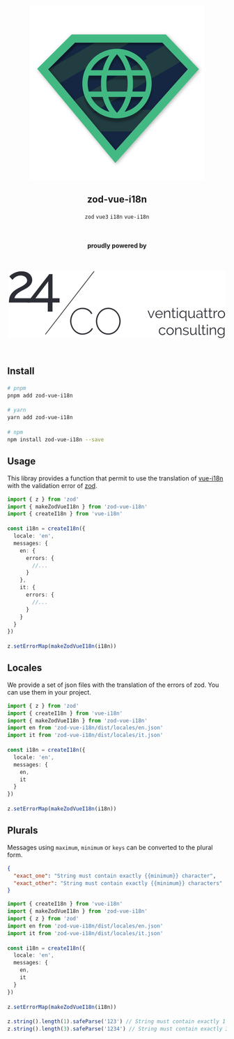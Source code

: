<div align="center">
  
[![volverjs](docs/static/zod-vue-i18n.svg)](https://volverjs.github.io/zod-vue-i18n)

## zod-vue-i18n

`zod` `vue3` `i18n` `vue-i18n`

<br>

#### proudly powered by

<br>

[![24/Consulting](docs/static/24consulting.svg)](https://24consulting.it)

<br>

</div>

## Install

```bash
# pnpm
pnpm add zod-vue-i18n

# yarn
yarn add zod-vue-i18n

# npm
npm install zod-vue-i18n --save
```

## Usage

This libray provides a function that permit to use the translation of [vue-i18n](https://github.com/intlify/vue-i18n-next/) with the validation error of [zod](https://github.com/colinhacks/zod).

```typescript
import { z } from 'zod'
import { makeZodVueI18n } from 'zod-vue-i18n'
import { createI18n } from 'vue-i18n'

const i18n = createI18n({
  locale: 'en',
  messages: {
    en: {
      errors: {
        //...
      }
    },
    it: {
      errors: {
        //...
      }
    }
  }
})

z.setErrorMap(makeZodVueI18n(i18n))
```

## Locales

We provide a set of json files with the translation of the errors of zod. You can use them in your project.

```typescript
import { z } from 'zod'
import { createI18n } from 'vue-i18n'
import { makeZodVueI18n } from 'zod-vue-i18n'
import en from 'zod-vue-i18n/dist/locales/en.json'
import it from 'zod-vue-i18n/dist/locales/it.json'

const i18n = createI18n({
  locale: 'en',
  messages: {
    en,
    it
  }
})

z.setErrorMap(makeZodVueI18n(i18n))
```

## Plurals

Messages using `maximum`, `minimum` or `keys` can be converted to the plural form.

```json
{
  "exact_one": "String must contain exactly {{minimum}} character",
  "exact_other": "String must contain exactly {{minimum}} characters"
}
```

```typescript
import { createI18n } from 'vue-i18n'
import { makeZodVueI18n } from 'zod-vue-i18n'
import { z } from 'zod'
import en from 'zod-vue-i18n/dist/locales/en.json'
import it from 'zod-vue-i18n/dist/locales/it.json'

const i18n = createI18n({
  locale: 'en',
  messages: {
    en,
    it
  }
})

z.setErrorMap(makeZodVueI18n(i18n))

z.string().length(1).safeParse('123') // String must contain exactly 1 character
z.string().length(3).safeParse('1234') // String must contain exactly 3 characters
```
